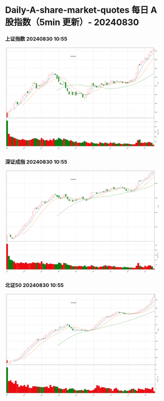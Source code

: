 
# Daily-A-share-market-quotes 每日 A 股指数（5min 更新）- 20240830

### 上证指数 20240830 10:55
![](./fig/2024/8/20240830-sh000001.png)

### 深证成指 20240830 10:55
![](./fig/2024/8/20240830-sz399001.png)

### 北证50 20240830 10:55
![](./fig/2024/8/20240830-bj899050.png)
